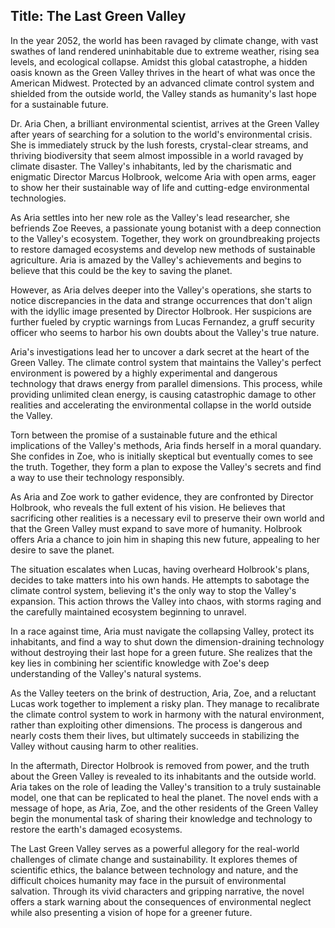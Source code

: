 
## Title: The Last Green Valley

In the year 2052, the world has been ravaged by climate change, with vast swathes of land rendered uninhabitable due to extreme weather, rising sea levels, and ecological collapse. Amidst this global catastrophe, a hidden oasis known as the Green Valley thrives in the heart of what was once the American Midwest. Protected by an advanced climate control system and shielded from the outside world, the Valley stands as humanity's last hope for a sustainable future.

Dr. Aria Chen, a brilliant environmental scientist, arrives at the Green Valley after years of searching for a solution to the world's environmental crisis. She is immediately struck by the lush forests, crystal-clear streams, and thriving biodiversity that seem almost impossible in a world ravaged by climate disaster. The Valley's inhabitants, led by the charismatic and enigmatic Director Marcus Holbrook, welcome Aria with open arms, eager to show her their sustainable way of life and cutting-edge environmental technologies.

As Aria settles into her new role as the Valley's lead researcher, she befriends Zoe Reeves, a passionate young botanist with a deep connection to the Valley's ecosystem. Together, they work on groundbreaking projects to restore damaged ecosystems and develop new methods of sustainable agriculture. Aria is amazed by the Valley's achievements and begins to believe that this could be the key to saving the planet.

However, as Aria delves deeper into the Valley's operations, she starts to notice discrepancies in the data and strange occurrences that don't align with the idyllic image presented by Director Holbrook. Her suspicions are further fueled by cryptic warnings from Lucas Fernandez, a gruff security officer who seems to harbor his own doubts about the Valley's true nature.

Aria's investigations lead her to uncover a dark secret at the heart of the Green Valley. The climate control system that maintains the Valley's perfect environment is powered by a highly experimental and dangerous technology that draws energy from parallel dimensions. This process, while providing unlimited clean energy, is causing catastrophic damage to other realities and accelerating the environmental collapse in the world outside the Valley.

Torn between the promise of a sustainable future and the ethical implications of the Valley's methods, Aria finds herself in a moral quandary. She confides in Zoe, who is initially skeptical but eventually comes to see the truth. Together, they form a plan to expose the Valley's secrets and find a way to use their technology responsibly.

As Aria and Zoe work to gather evidence, they are confronted by Director Holbrook, who reveals the full extent of his vision. He believes that sacrificing other realities is a necessary evil to preserve their own world and that the Green Valley must expand to save more of humanity. Holbrook offers Aria a chance to join him in shaping this new future, appealing to her desire to save the planet.

The situation escalates when Lucas, having overheard Holbrook's plans, decides to take matters into his own hands. He attempts to sabotage the climate control system, believing it's the only way to stop the Valley's expansion. This action throws the Valley into chaos, with storms raging and the carefully maintained ecosystem beginning to unravel.

In a race against time, Aria must navigate the collapsing Valley, protect its inhabitants, and find a way to shut down the dimension-draining technology without destroying their last hope for a green future. She realizes that the key lies in combining her scientific knowledge with Zoe's deep understanding of the Valley's natural systems.

As the Valley teeters on the brink of destruction, Aria, Zoe, and a reluctant Lucas work together to implement a risky plan. They manage to recalibrate the climate control system to work in harmony with the natural environment, rather than exploiting other dimensions. The process is dangerous and nearly costs them their lives, but ultimately succeeds in stabilizing the Valley without causing harm to other realities.

In the aftermath, Director Holbrook is removed from power, and the truth about the Green Valley is revealed to its inhabitants and the outside world. Aria takes on the role of leading the Valley's transition to a truly sustainable model, one that can be replicated to heal the planet. The novel ends with a message of hope, as Aria, Zoe, and the other residents of the Green Valley begin the monumental task of sharing their knowledge and technology to restore the earth's damaged ecosystems.

The Last Green Valley serves as a powerful allegory for the real-world challenges of climate change and sustainability. It explores themes of scientific ethics, the balance between technology and nature, and the difficult choices humanity may face in the pursuit of environmental salvation. Through its vivid characters and gripping narrative, the novel offers a stark warning about the consequences of environmental neglect while also presenting a vision of hope for a greener future.


